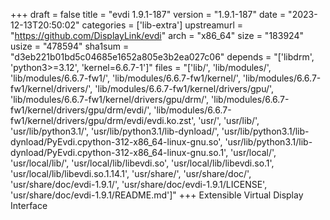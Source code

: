 +++
draft = false
title = "evdi 1.9.1-187"
version = "1.9.1-187"
date = "2023-12-13T20:50:02"
categories = ['lib-extra']
upstreamurl = "https://github.com/DisplayLink/evdi"
arch = "x86_64"
size = "183924"
usize = "478594"
sha1sum = "d3eb221b01bd5c04685e1652a805e3b2ea027c06"
depends = "['libdrm', 'python3>=3.12', 'kernel=6.6.7-1']"
files = "['lib/', 'lib/modules/', 'lib/modules/6.6.7-fw1/', 'lib/modules/6.6.7-fw1/kernel/', 'lib/modules/6.6.7-fw1/kernel/drivers/', 'lib/modules/6.6.7-fw1/kernel/drivers/gpu/', 'lib/modules/6.6.7-fw1/kernel/drivers/gpu/drm/', 'lib/modules/6.6.7-fw1/kernel/drivers/gpu/drm/evdi/', 'lib/modules/6.6.7-fw1/kernel/drivers/gpu/drm/evdi/evdi.ko.zst', 'usr/', 'usr/lib/', 'usr/lib/python3.1/', 'usr/lib/python3.1/lib-dynload/', 'usr/lib/python3.1/lib-dynload/PyEvdi.cpython-312-x86_64-linux-gnu.so', 'usr/lib/python3.1/lib-dynload/PyEvdi.cpython-312-x86_64-linux-gnu.so.1', 'usr/local/', 'usr/local/lib/', 'usr/local/lib/libevdi.so', 'usr/local/lib/libevdi.so.1', 'usr/local/lib/libevdi.so.1.14.1', 'usr/share/', 'usr/share/doc/', 'usr/share/doc/evdi-1.9.1/', 'usr/share/doc/evdi-1.9.1/LICENSE', 'usr/share/doc/evdi-1.9.1/README.md']"
+++
Extensible Virtual Display Interface